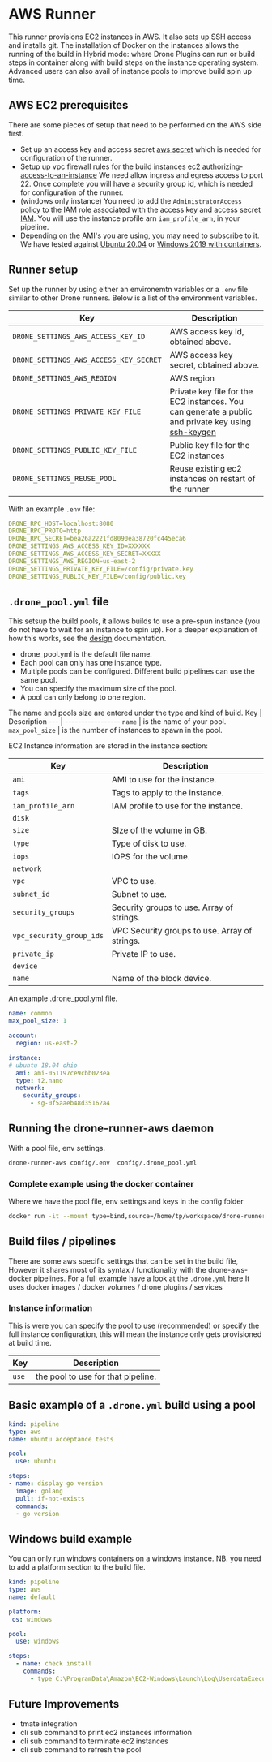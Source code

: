 # AWS Runner

This runner provisions EC2 instances in AWS. It also sets up SSH access and installs git. The installation of Docker on the instances allows the running of the build in Hybrid mode: where Drone Plugins can run or build steps in container along with build steps on the instance operating system. Advanced users can also avail of instance pools to improve build spin up time.

## AWS EC2 prerequisites

There are some pieces of setup that need to be performed on the AWS side first.

+ Set up an access key and access secret [aws secret](https://docs.aws.amazon.com/IAM/latest/UserGuide/id_credentials_access-keys.html#Using_CreateAccessKey) which is needed for configuration of the runner.
+ Setup up vpc firewall rules for the build instances [ec2 authorizing-access-to-an-instance](https://docs.aws.amazon.com/AWSEC2/latest/UserGuide/authorizing-access-to-an-instance.html) We need allow ingress and egress access to port 22. Once complete you will have a security group id, which is needed for configuration of the runner.
+ (windows only instance) You need to add the `AdministratorAccess` policy to the IAM role associated with the access key and access secret [IAM](https://console.aws.amazon.com/iamv2/home#/users). You will use the instance profile arn `iam_profile_arn`, in your pipeline.
+ Depending on the AMI's you are using, you may need to subscribe to it. We have tested against [Ubuntu 20.04](https://aws.amazon.com/marketplace/pp/prodview-iftkyuwv2sjxi?sr=0-2&ref_=beagle&applicationId=AWSMPContessa) or [Windows 2019 with containers](https://aws.amazon.com/marketplace/pp/prodview-iehgssex6veoi?sr=0-6&ref_=beagle&applicationId=AWSMPContessa).

## Runner setup

Set up the runner by using either an environemtn variables or a `.env` file similar to other Drone runners. Below is a list of the environment variables.

Key | Description
--- | -------------
`DRONE_SETTINGS_AWS_ACCESS_KEY_ID` | AWS access key id, obtained above.
`DRONE_SETTINGS_AWS_ACCESS_KEY_SECRET` | AWS access key secret, obtained above.
`DRONE_SETTINGS_AWS_REGION` | AWS region
`DRONE_SETTINGS_PRIVATE_KEY_FILE` | Private key file for the EC2 instances. You can generate a public and private key using [ssh-keygen](https://ssh.com/ssh/keygen)
`DRONE_SETTINGS_PUBLIC_KEY_FILE`  | Public key file for the EC2 instances
`DRONE_SETTINGS_REUSE_POOL` | Reuse existing ec2 instances on restart of the runner

With an example `.env` file:

```YAML
DRONE_RPC_HOST=localhost:8080
DRONE_RPC_PROTO=http
DRONE_RPC_SECRET=bea26a2221fd8090ea38720fc445eca6
DRONE_SETTINGS_AWS_ACCESS_KEY_ID=XXXXXX
DRONE_SETTINGS_AWS_ACCESS_KEY_SECRET=XXXXX
DRONE_SETTINGS_AWS_REGION=us-east-2
DRONE_SETTINGS_PRIVATE_KEY_FILE=/config/private.key
DRONE_SETTINGS_PUBLIC_KEY_FILE=/config/public.key
```

## `.drone_pool.yml` file

This setsup the build pools, it allows builds to use a pre-spun instance (you do not have to wait for an instance to spin up). For a deeper explanation of how this works, see the [design](https://github.com/drone/proposal/blob/master/design/01-aws-runner.md) documentation.

+ drone_pool.yml is the default file name.
+ Each pool can only has one instance type.
+ Multiple pools can be configured. Different build pipelines can use the same pool.
+ You can specify the maximum size of the pool.
+ A pool can only belong to one region.

The name and pools size are entered under the type and kind of build.
Key | Description
--- | -----------------
`name` | is the name of your pool.
`max_pool_size` | is the number of instances to spawn in the pool.

EC2 Instance information are stored in the instance section:

Key | Description
--- | -------------
`ami` | AMI to use for the instance.
`tags` | Tags to apply to the instance.
`iam_profile_arn` | IAM profile to use for the instance.
`disk` |
  `size` | SIze of the volume in GB.
  `type` | Type of disk to use.
  `iops` | IOPS for the volume.
`network` |
  `vpc` | VPC to use.
  `subnet_id` | Subnet to use.
  `security_groups` | Security groups to use. Array of strings.
  `vpc_security_group_ids` | VPC Security groups to use. Array of strings.
  `private_ip` | Private IP to use.
`device` |
  `name` | Name of the block device.

An example .drone_pool.yml file.

```YAML
name: common
max_pool_size: 1

account:
  region: us-east-2

instance:
# ubuntu 18.04 ohio
  ami: ami-051197ce9cbb023ea
  type: t2.nano
  network:
    security_groups:
      - sg-0f5aaeb48d35162a4
```

## Running the drone-runner-aws daemon

With a pool file, env settings.

```BASH
drone-runner-aws config/.env  config/.drone_pool.yml
```

### Complete example using the docker container

Where we have the pool file, env settings and keys in the config folder

```BASH
docker run -it --mount type=bind,source=/home/tp/workspace/drone-runner-aws/config,target=/config --rm   drone/drone-runner-aws daemon /config/.env  /config/.drone_pool.yml
```

## Build files / pipelines

There are some aws specific settings that can be set in the build file, However it shares most of its syntax / functionality with the drone-aws-docker pipelines. For a full example have a look at the `.drone.yml` [here](https://github.com/drone-runners/drone-runner-aws/blob/master/.drone.yml) It uses docker images / docker volumes / drone plugins / services

### Instance information

This is were you can specify the pool to use (recommended) or specify the full instance configuration, this will mean the instance only gets provisioned at build time.

Key | Description
--- | -------------
`use` | the pool to use for that pipeline.

## Basic example of a `.drone.yml` build using a pool

```YAML
kind: pipeline
type: aws
name: ubuntu acceptance tests

pool:
  use: ubuntu

steps:
- name: display go version
  image: golang
  pull: if-not-exists
  commands:
  - go version
```

## Windows build example

You can only run windows containers on a windows instance. NB. you need to add a platform section to the build file.

```YAML
kind: pipeline
type: aws
name: default

platform:
 os: windows

pool:
  use: windows

steps:
  - name: check install
    commands:
      - type C:\ProgramData\Amazon\EC2-Windows\Launch\Log\UserdataExecution.log
```

## Future Improvements

+ tmate integration
+ cli sub command to print ec2 instances information
+ cli sub command to terminate ec2 instances
+ cli sub command to refresh the pool
